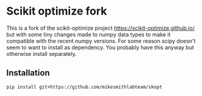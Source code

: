 # Scikit optimize fork

This is a fork of the scikit-optimize project https://scikit-optimize.github.io/ but with some tiny changes made to numpy data types to make it compatible with the recent numpy versions.
For some reason scipy doesn't seem to want to install as dependency. You probably have this anyway but otherwise install separately.

## Installation
    pip install git+https://github.com/mikesmithlabteam/skopt
